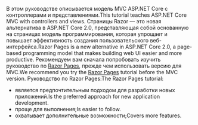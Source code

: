 <span data-ttu-id="3c439-101">В этом руководстве описывается модель MVC ASP.NET Core с контроллерами и представлениями.</span><span class="sxs-lookup"><span data-stu-id="3c439-101">This tutorial teaches ASP.NET Core MVC with controllers and views.</span></span> <span data-ttu-id="3c439-102">Страницы Razor — это новая альтернатива в ASP.NET Core 2.0, представляющая собой основанную на страницах модель программирования, которая упрощает и повышает эффективность создания пользовательского веб-интерфейса.</span><span class="sxs-lookup"><span data-stu-id="3c439-102">Razor Pages is a new alternative in ASP.NET Core 2.0, a page-based programming model that makes building web UI easier and more productive.</span></span> <span data-ttu-id="3c439-103">Рекомендуем вам сначала попробовать изучить руководство по [Razor Pages](xref:tutorials/razor-pages/razor-pages-start), прежде чем использовать версию для MVC.</span><span class="sxs-lookup"><span data-stu-id="3c439-103">We recommend you try the [Razor Pages](xref:tutorials/razor-pages/razor-pages-start) tutorial before the MVC version.</span></span> <span data-ttu-id="3c439-104">Руководство по Razor Pages:</span><span class="sxs-lookup"><span data-stu-id="3c439-104">The Razor Pages tutorial:</span></span>

* <span data-ttu-id="3c439-105">является предпочтительным подходом для разработки новых приложений.</span><span class="sxs-lookup"><span data-stu-id="3c439-105">Is the preferred approach for new application development.</span></span>
* <span data-ttu-id="3c439-106">проще для выполнения;</span><span class="sxs-lookup"><span data-stu-id="3c439-106">Is easier to follow.</span></span>
* <span data-ttu-id="3c439-107">охватывает дополнительные возможности;</span><span class="sxs-lookup"><span data-stu-id="3c439-107">Covers more features.</span></span>
